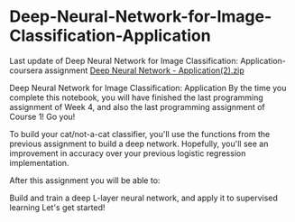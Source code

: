 # Deep-Neural-Network-for-Image-Classification-Application
Last update of Deep Neural Network for Image Classification: Application- coursera assignment
[Deep Neural Network - Application(2).zip](https://github.com/MehrnooshZandi/Deep-Neural-Network-for-Image-Classification-Application/files/8514900/Deep.Neural.Network.-.Application.2.zip)

Deep Neural Network for Image Classification: Application
By the time you complete this notebook, you will have finished the last programming assignment of Week 4, and also the last programming assignment of Course 1! Go you!

To build your cat/not-a-cat classifier, you'll use the functions from the previous assignment to build a deep network. Hopefully, you'll see an improvement in accuracy over your previous logistic regression implementation.

After this assignment you will be able to:

Build and train a deep L-layer neural network, and apply it to supervised learning
Let's get started!
